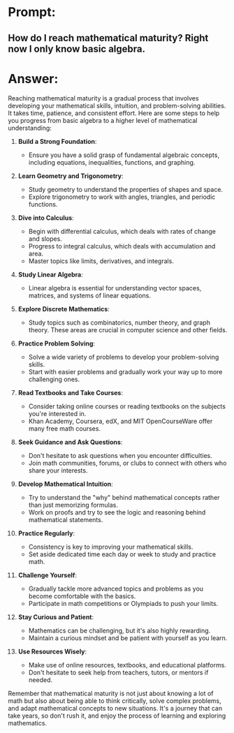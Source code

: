 # Prompt:

## How do I reach mathematical maturity? Right now I only know basic algebra.

# Answer:

Reaching mathematical maturity is a gradual process that involves developing your mathematical skills, intuition, and problem-solving abilities. It takes time, patience, and consistent effort. Here are some steps to help you progress from basic algebra to a higher level of mathematical understanding:

1. **Build a Strong Foundation**:
   - Ensure you have a solid grasp of fundamental algebraic concepts, including equations, inequalities, functions, and graphing.

2. **Learn Geometry and Trigonometry**:
   - Study geometry to understand the properties of shapes and space.
   - Explore trigonometry to work with angles, triangles, and periodic functions.

3. **Dive into Calculus**:
   - Begin with differential calculus, which deals with rates of change and slopes.
   - Progress to integral calculus, which deals with accumulation and area.
   - Master topics like limits, derivatives, and integrals.

4. **Study Linear Algebra**:
   - Linear algebra is essential for understanding vector spaces, matrices, and systems of linear equations.

5. **Explore Discrete Mathematics**:
   - Study topics such as combinatorics, number theory, and graph theory. These areas are crucial in computer science and other fields.

6. **Practice Problem Solving**:
   - Solve a wide variety of problems to develop your problem-solving skills.
   - Start with easier problems and gradually work your way up to more challenging ones.

7. **Read Textbooks and Take Courses**:
   - Consider taking online courses or reading textbooks on the subjects you're interested in.
   - Khan Academy, Coursera, edX, and MIT OpenCourseWare offer many free math courses.

8. **Seek Guidance and Ask Questions**:
   - Don't hesitate to ask questions when you encounter difficulties.
   - Join math communities, forums, or clubs to connect with others who share your interests.

9. **Develop Mathematical Intuition**:
   - Try to understand the "why" behind mathematical concepts rather than just memorizing formulas.
   - Work on proofs and try to see the logic and reasoning behind mathematical statements.

10. **Practice Regularly**:
    - Consistency is key to improving your mathematical skills.
    - Set aside dedicated time each day or week to study and practice math.

11. **Challenge Yourself**:
    - Gradually tackle more advanced topics and problems as you become comfortable with the basics.
    - Participate in math competitions or Olympiads to push your limits.

12. **Stay Curious and Patient**:
    - Mathematics can be challenging, but it's also highly rewarding.
    - Maintain a curious mindset and be patient with yourself as you learn.

13. **Use Resources Wisely**:
    - Make use of online resources, textbooks, and educational platforms.
    - Don't hesitate to seek help from teachers, tutors, or mentors if needed.

Remember that mathematical maturity is not just about knowing a lot of math but also about being able to think critically, solve complex problems, and adapt mathematical concepts to new situations. It's a journey that can take years, so don't rush it, and enjoy the process of learning and exploring mathematics.
